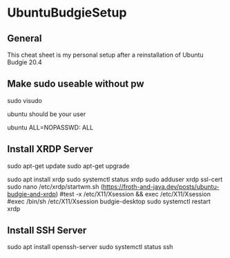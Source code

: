 # UbuntuBudgieSetup

## General
This cheat sheet is my personal setup after a reinstallation of Ubuntu Budgie 20.4

## Make sudo useable without pw
sudo visudo

ubuntu should be your user

ubuntu ALL=NOPASSWD: ALL


## Install XRDP Server

sudo apt-get update
sudo apt-get upgrade

sudo apt install xrdp
sudo systemctl status xrdp
sudo adduser xrdp ssl-cert
sudo nano /etc/xrdp/startwm.sh (https://froth-and-java.dev/posts/ubuntu-budgie-and-xrdp)
	#test -x /etc/X11/Xsession && exec /etc/X11/Xsession
	#exec /bin/sh /etc/X11/Xsession
	budgie-desktop
sudo systemctl restart xrdp


## Install SSH Server
sudo apt install openssh-server
sudo systemctl status ssh
